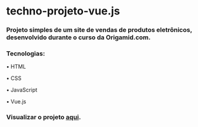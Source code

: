 # techno-projeto-vue.js

### Projeto simples de um site de vendas de produtos eletrônicos, desenvolvido durante o curso da Origamid.com.

### Tecnologias:

• HTML <p> 
• CSS <p> 
• JavaScript <p> 
• Vue.js <p> 

### Visualizar o projeto [aqui](https://lucashgp-dev.github.io/techno-projeto-vue.js/).

